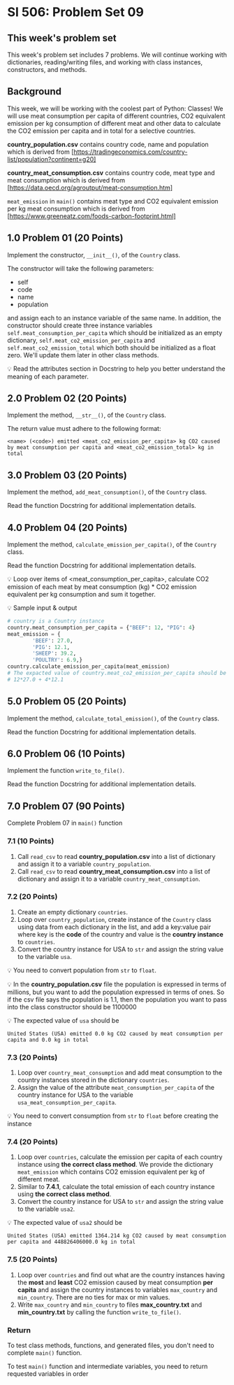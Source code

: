 # SI 506: Problem Set 09

## This week's problem set

This week's problem set includes 7 problems. We will continue working with dictionaries, reading/writing files, and working with class instances, constructors, and methods.

## Background

This week, we will be working with the coolest part of Python: Classes! We will use meat consumption per capita of different countries, CO2 equivalent emission per kg consumption of different meat and other data to calculate the CO2 emission per capita and in total for a selective countries.

**country_population.csv** contains country code, name and population which is derived from [https://tradingeconomics.com/country-list/population?continent=g20]

**country_meat_consumption.csv** contains country code, meat type and meat consumption which is derived from [https://data.oecd.org/agroutput/meat-consumption.htm]

`meat_emission` in `main()` contains meat type and CO2 equivalent emission per kg meat consumption which is derived from [https://www.greeneatz.com/foods-carbon-footprint.html]

## 1.0 Problem 01 (20 Points)

Implement the constructor, `__init__()`, of the `Country` class.

The constructor will take the following parameters:

- self
- code
- name
- population

and assign each to an instance variable of the same name. In addition, the constructor should create three instance variables `self.meat_consumption_per_capita` which should be initialized as an empty dictionary, `self.meat_co2_emission_per_capita` and `self.meat_co2_emission_total` which both should be initialized as a float zero. We'll update them later in other class methods.

:bulb: Read the attributes section in Docstring to help you better understand the meaning of each parameter.

## 2.0 Problem 02 (20 Points)

Implement the method, `__str__()`, of the `Country` class.

The return value must adhere to the following format:
```
<name> (<code>) emitted <meat_co2_emission_per_capita> kg CO2 caused by meat consumption per capita and <meat_co2_emission_total> kg in total
```

## 3.0 Problem 03 (20 Points)

Implement the method, `add_meat_consumption()`, of the `Country` class.

Read the function Docstring for additional implementation details.


## 4.0 Problem 04 (20 Points)

Implement the method, `calculate_emission_per_capita()`, of the `Country` class.

Read the function Docstring for additional implementation details.

:bulb: Loop over items of <meat_consumption_per_capita>, calculate CO2 emission of each meat by meat consumption (kg) * CO2 emission equivalent per kg consumption and sum it together.

:bulb: Sample input & output

```python
# country is a Country instance
country.meat_consumption_per_capita = {"BEEF": 12, "PIG": 4}
meat_emission = {
        'BEEF': 27.0,
        'PIG': 12.1,
        'SHEEP': 39.2,
        'POULTRY': 6.9,}
country.calculate_emission_per_capita(meat_emission)
# The expacted value of country.meat_co2_emission_per_capita should be 
# 12*27.0 + 4*12.1
```

## 5.0 Problem 05 (20 Points)

Implement the method, `calculate_total_emission()`, of the `Country` class.

Read the function Docstring for additional implementation details.

## 6.0 Problem 06 (10 Points)

Implement the function `write_to_file()`.

Read the function Docstring for additional implementation details.

## 7.0 Problem 07 (90 Points)

Complete Problem 07 in `main()` function

### 7.1 (10 Points)

1. Call `read_csv` to read **country_population.csv** into a list of dictionary and assign it to a variable `country_population`.
2. Call `read_csv` to read **country_meat_consumption.csv** into a list of dictionary and assign it to a variable `country_meat_consumption`.

### 7.2 (20 Points)

1. Create an empty dictionary `countries`.
2. Loop over `country_population`, create instance of the `Country` class using data from each dictionary in the list, and add a key:value pair where key is the **code** of the country and value is the **country instance** to `countries`.
3. Convert the country instance for USA to `str` and assign the string value to the variable `usa`.

:bulb: You need to convert population from `str` to `float`. 

:bulb: In the **country_population.csv** file the population is expressed in terms of millions, but you want to add the population expressed in terms of ones. So if the csv file says the population is 1.1, then the population you want to pass into the class constructor should be 1100000

:bulb: The expected value of `usa` should be
```
United States (USA) emitted 0.0 kg CO2 caused by meat consumption per capita and 0.0 kg in total
```

### 7.3 (20 Points)

1. Loop over `country_meat_consumption` and add meat consumption to the country instances stored in the dictionary `countries`.
2. Assign the value of the attribute `meat_consumption_per_capita` of the country instance for USA to the variable `usa_meat_consumption_per_capita`.

:bulb: You need to convert consumption from `str` to `float` before creating the instance

### 7.4 (20 Points)

1. Loop over `countries`, calculate the emission per capita of each country instance using **the correct class method**. We provide the dictionary `meat_emission` which contains CO2 emission equivalent per kg of different meat.
2. Similar to **7.4.1**, calculate the total emission of each country instance using **the correct class method**.
3. Convert the country instance for USA to `str` and assign the string value to the variable `usa2`.

:bulb: The expected value of `usa2` should be
```
United States (USA) emitted 1364.214 kg CO2 caused by meat consumption per capita and 448826406000.0 kg in total
```

### 7.5 (20 Points)

1. Loop over `countries` and find out what are the country instances having the **most** and **least** CO2 emission caused by meat consumption **per capita** and assign the country instances to variables `max_country` and `min_country`. There are no ties for max or min values.
2. Write `max_country` and `min_country` to files **max_country.txt** and **min_country.txt** by calling the function `write_to_file()`.

### Return

To test class methods, functions, and generated files, you don't need to complete `main()` function.

To test `main()` function and intermediate variables, you need to return requested variables in order